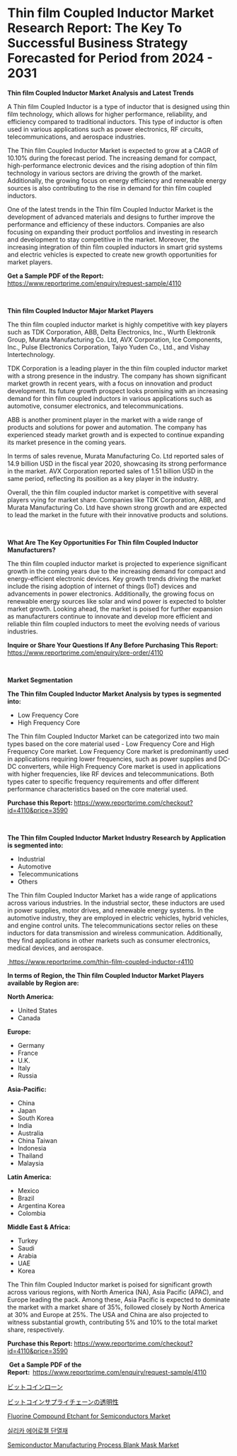 <p><h1>Thin film Coupled Inductor Market Research Report: The Key To Successful Business Strategy Forecasted for Period from 2024 - 2031</h1></p><p><strong>Thin film Coupled Inductor Market Analysis and Latest Trends</strong></p>
<p><p>A Thin film Coupled Inductor is a type of inductor that is designed using thin film technology, which allows for higher performance, reliability, and efficiency compared to traditional inductors. This type of inductor is often used in various applications such as power electronics, RF circuits, telecommunications, and aerospace industries.</p><p>The Thin film Coupled Inductor Market is expected to grow at a CAGR of 10.10% during the forecast period. The increasing demand for compact, high-performance electronic devices and the rising adoption of thin film technology in various sectors are driving the growth of the market. Additionally, the growing focus on energy efficiency and renewable energy sources is also contributing to the rise in demand for thin film coupled inductors.</p><p>One of the latest trends in the Thin film Coupled Inductor Market is the development of advanced materials and designs to further improve the performance and efficiency of these inductors. Companies are also focusing on expanding their product portfolios and investing in research and development to stay competitive in the market. Moreover, the increasing integration of thin film coupled inductors in smart grid systems and electric vehicles is expected to create new growth opportunities for market players.</p></p>
<p><strong>Get a Sample PDF of the Report:&nbsp;</strong> <a href="https://www.reportprime.com/enquiry/request-sample/4110">https://www.reportprime.com/enquiry/request-sample/4110</a></p>
<p>&nbsp;</p>
<p><strong>Thin film Coupled Inductor Major Market Players</strong></p>
<p><p>The thin film coupled inductor market is highly competitive with key players such as TDK Corporation, ABB, Delta Electronics, Inc., Wurth Elektronik Group, Murata Manufacturing Co. Ltd, AVX Corporation, Ice Components, Inc., Pulse Electronics Corporation, Taiyo Yuden Co., Ltd., and Vishay Intertechnology.</p><p>TDK Corporation is a leading player in the thin film coupled inductor market with a strong presence in the industry. The company has shown significant market growth in recent years, with a focus on innovation and product development. Its future growth prospect looks promising with an increasing demand for thin film coupled inductors in various applications such as automotive, consumer electronics, and telecommunications.</p><p>ABB is another prominent player in the market with a wide range of products and solutions for power and automation. The company has experienced steady market growth and is expected to continue expanding its market presence in the coming years.</p><p>In terms of sales revenue, Murata Manufacturing Co. Ltd reported sales of 14.9 billion USD in the fiscal year 2020, showcasing its strong performance in the market. AVX Corporation reported sales of 1.51 billion USD in the same period, reflecting its position as a key player in the industry.</p><p>Overall, the thin film coupled inductor market is competitive with several players vying for market share. Companies like TDK Corporation, ABB, and Murata Manufacturing Co. Ltd have shown strong growth and are expected to lead the market in the future with their innovative products and solutions.</p></p>
<p>&nbsp;</p>
<p><strong>What Are The Key Opportunities For Thin film Coupled Inductor Manufacturers?</strong></p>
<p><p>The thin film coupled inductor market is projected to experience significant growth in the coming years due to the increasing demand for compact and energy-efficient electronic devices. Key growth trends driving the market include the rising adoption of internet of things (IoT) devices and advancements in power electronics. Additionally, the growing focus on renewable energy sources like solar and wind power is expected to bolster market growth. Looking ahead, the market is poised for further expansion as manufacturers continue to innovate and develop more efficient and reliable thin film coupled inductors to meet the evolving needs of various industries.</p></p>
<p><strong>Inquire or Share Your Questions If Any Before Purchasing This Report:</strong> <a href="https://www.reportprime.com/enquiry/pre-order/4110">https://www.reportprime.com/enquiry/pre-order/4110</a></p>
<p>&nbsp;</p>
<p><strong>Market Segmentation</strong></p>
<p><strong>The Thin film Coupled Inductor Market Analysis by types is segmented into:</strong></p>
<p><ul><li>Low Frequency Core</li><li>High Frequency Core</li></ul></p>
<p><p>The Thin film Coupled Inductor Market can be categorized into two main types based on the core material used - Low Frequency Core and High Frequency Core market. Low Frequency Core market is predominantly used in applications requiring lower frequencies, such as power supplies and DC-DC converters, while High Frequency Core market is used in applications with higher frequencies, like RF devices and telecommunications. Both types cater to specific frequency requirements and offer different performance characteristics based on the core material used.</p></p>
<p><strong>Purchase this Report:&nbsp;</strong><a href="https://www.reportprime.com/checkout?id=4110&price=3590">https://www.reportprime.com/checkout?id=4110&price=3590</a></p>
<p>&nbsp;</p>
<p><strong>The Thin film Coupled Inductor Market Industry Research by Application is segmented into:</strong></p>
<p><ul><li>Industrial</li><li>Automotive</li><li>Telecommunications</li><li>Others</li></ul></p>
<p><p>The Thin film Coupled Inductor Market has a wide range of applications across various industries. In the industrial sector, these inductors are used in power supplies, motor drives, and renewable energy systems. In the automotive industry, they are employed in electric vehicles, hybrid vehicles, and engine control units. The telecommunications sector relies on these inductors for data transmission and wireless communication. Additionally, they find applications in other markets such as consumer electronics, medical devices, and aerospace.</p></p>
<p><a href="https://www.reportprime.com/thin-film-coupled-inductor-r4110">&nbsp;https://www.reportprime.com/thin-film-coupled-inductor-r4110</a></p>
<p><strong>In terms of Region, the Thin film Coupled Inductor Market Players available by Region are:</strong></p>
<p>
    <p> <strong> North America: </strong>
        <ul>
            <li>United States</li>
            <li>Canada</li>
        </ul>
        </p> 
    <p> <strong> Europe: </strong>
        <ul>
            <li>Germany</li>
            <li>France</li>
            <li>U.K.</li>
            <li>Italy</li>
            <li>Russia</li>
        </ul>
        </p> 
    <p> <strong> Asia-Pacific: </strong>
        <ul>
            <li>China</li>
            <li>Japan</li>
            <li>South Korea</li>
            <li>India</li>
            <li>Australia</li>
            <li>China Taiwan</li>
            <li>Indonesia</li>
            <li>Thailand</li>
            <li>Malaysia</li>
        </ul>
        </p> 
    <p> <strong> Latin America: </strong>
        <ul>
            <li>Mexico</li>
            <li>Brazil</li>
            <li>Argentina Korea</li>
            <li>Colombia</li>
        </ul>
        </p> 
    <p> <strong> Middle East & Africa: </strong>
        <ul>
            <li>Turkey</li>
            <li>Saudi</li>
            <li>Arabia</li>
            <li>UAE</li>
            <li>Korea</li>
        </ul>
    </p>
    </p>
<p><p>The Thin film Coupled Inductor market is poised for significant growth across various regions, with North America (NA), Asia Pacific (APAC), and Europe leading the pack. Among these, Asia Pacific is expected to dominate the market with a market share of 35%, followed closely by North America at 30% and Europe at 25%. The USA and China are also projected to witness substantial growth, contributing 5% and 10% to the total market share, respectively.</p></p>
<p><strong>Purchase this Report: </strong><a href="https://www.reportprime.com/checkout?id=4110&price=3590">https://www.reportprime.com/checkout?id=4110&price=3590</a></p>
<p>&nbsp;<strong>Get a Sample PDF of the Report:&nbsp;&nbsp;</strong><a href="https://www.reportprime.com/enquiry/request-sample/4110">https://www.reportprime.com/enquiry/request-sample/4110</a></p>
<p><strong></strong></p>
<p><p><a href="https://github.com/deonnorth8/Market-Research-Report-List-3/blob/main/255319383796.md">ビットコインローン</a></p><p><a href="https://github.com/LizaHeller2023/Market-Research-Report-List-2/blob/main/371796183797.md">ビットコインサプライチェーンの透明性</a></p><p><a href="https://github.com/zolotuy145/Market-Research-Report-List-1/blob/main/fluorine-compound-etchant-for-semiconductors-market.md">Fluorine Compound Etchant for Semiconductors Market</a></p><p><a href="https://github.com/milikokao84/Market-Research-Report-List-2/blob/main/5845745103929.md">실리카 에어로젤 단열재</a></p><p><a href="https://github.com/nhteumcc68/Market-Research-Report-List-1/blob/main/semiconductor-manufacturing-process-blank-mask-market.md">Semiconductor Manufacturing Process Blank Mask Market</a></p></p>